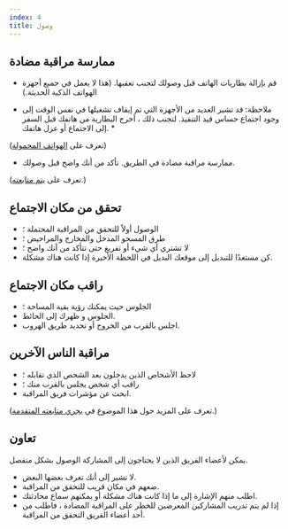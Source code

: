 ```yaml
---
index: 4
title: وصول
---
```

## ممارسة مراقبة مضادة

*   قم بإزالة بطاريات الهاتف قبل وصولك لتجنب تعقبها. (هذا لا يعمل في جميع أجهزة الهواتف الذكية الحديثة.)

* ملاحظة: قد تشير العديد من الأجهزة التي تم إيقاف تشغيلها في نفس الوقت إلى وجود اجتماع حساس قيد التنفيذ. لتجنب ذلك ، أخرج البطارية من هاتفك قبل السفر إلى الاجتماع أو عزل هاتفك. *

(تعرف على [الهواتف المحمولة](umbrella://communications/mobile-phones))

*   ممارسة مراقبة مضادة في الطريق. تأكد من أنك واضح قبل وصولك.

(تعرف على [يتم متابعته](umbrella://work/being-followed/beginner).) 

## تحقق من مكان الاجتماع

*   الوصول أولاً للتحقق من المراقبة المحتملة ؛
*   طرق المسحو  المدخل والمخارج والمراحيض ؛
*   لا تشتري أي شيء أو تفريغ حتى تتأكد من أنك واضح ؛
*   كن مستعدًا للتبديل إلى موقعك البديل في اللحظة الأخيرة إذا كانت هناك مشكلة.

## راقب مكان الاجتماع

*   الجلوس حيث يمكنك رؤية بقية المساحة ؛
*   الجلوس و ظهرك إلى الحائط.
*   اجلس بالقرب من الخروج أو تحديد طريق الهروب.

## مراقبة الناس الآخرين

*   لاحظ الأشخاص الذين يدخلون بعد الشخص الذي تقابله ؛
*   راقب أي شخص يجلس بالقرب منك ؛
*   ابحث عن مؤشرات فريق المراقبة.

(تعرف على المزيد حول هذا الموضوع في [يجري متابعته المتقدمة](umbrella://work/being-followed/advanced).)

## تعاون

يمكن لأعضاء الفريق الذين لا يحتاجون إلى المشاركة الوصول بشكل منفصل.

*   لا تشير إلى أنك تعرف بعضها البعض.
*   ضعهم في مكان قريب للتحقق من المراقبة.
*   اطلب منهم الإشارة إلى ما إذا كانت هناك مشكلة أو يمكنهم سماع محادثتك.
*   إذا لم يتم تدريب المشاركين المعرضين للخطر على المراقبة المضادة ، فاطلب من أحد أعضاء الفريق التحقق من المراقبة.